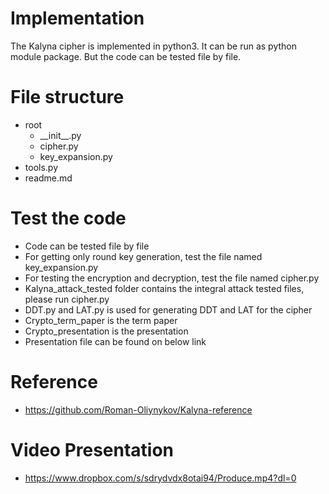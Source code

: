 # Implementation

The Kalyna cipher is implemented in python3. It can be run as python module package. But the code can be tested file by file.

# File structure

- root
  - \_\_init__.py
  - cipher.py
  - key_expansion.py
- tools.py
- readme.md

# Test the code
- Code can be tested file by file
- For getting only round key generation, test the file named key_expansion.py
- For testing the encryption and decryption, test the file named cipher.py
- Kalyna\_attack\_tested folder contains the integral attack tested files, please run cipher.py
- DDT.py and LAT.py is used for generating DDT and LAT for the cipher
- Crypto\_term\_paper is the term paper
- Crypto\_presentation is the presentation
- Presentation file can be found on below link

# Reference
- https://github.com/Roman-Oliynykov/Kalyna-reference

# Video Presentation
- https://www.dropbox.com/s/sdrydvdx8otai94/Produce.mp4?dl=0
